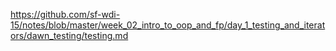 https://github.com/sf-wdi-15/notes/blob/master/week_02_intro_to_oop_and_fp/day_1_testing_and_iterators/dawn_testing/testing.md